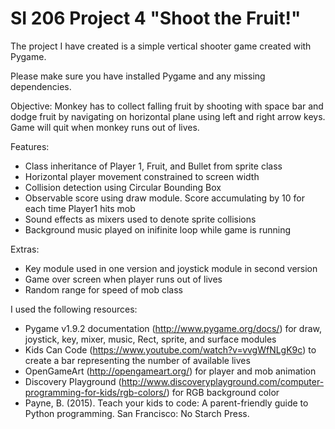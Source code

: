 # SI 206 Project 4 "Shoot the Fruit!"

The project I have created is a simple vertical shooter game created with Pygame.

Please make sure you have installed Pygame and any missing dependencies.

Objective: Monkey has to collect falling fruit by shooting with space bar and dodge fruit by navigating on horizontal plane using left and right arrow keys. Game will quit when monkey runs out of lives.

Features:
- Class inheritance of Player 1, Fruit, and Bullet from sprite class
- Horizontal player movement constrained to screen width
- Collision detection using Circular Bounding Box
- Observable score using draw module. Score accumulating by 10 for each time Player1 hits mob
- Sound effects as mixers used to denote sprite collisions
- Background music played on inifinite loop while game is running

Extras:
- Key module used in one version and joystick module in second version
- Game over screen when player runs out of lives
- Random range for speed of mob class

I used the following resources:
- Pygame v1.9.2 documentation (http://www.pygame.org/docs/) for draw, joystick, key, mixer, music, Rect, sprite, and surface modules
- Kids Can Code (https://www.youtube.com/watch?v=vvgWfNLgK9c) to create a bar representing the number of available lives
- OpenGameArt (http://opengameart.org/) for player and mob animation
- Discovery Playground (http://www.discoveryplayground.com/computer-programming-for-kids/rgb-colors/) for RGB background color
- Payne, B. (2015). Teach your kids to code: A parent-friendly guide to Python programming. San Francisco: No Starch Press.

